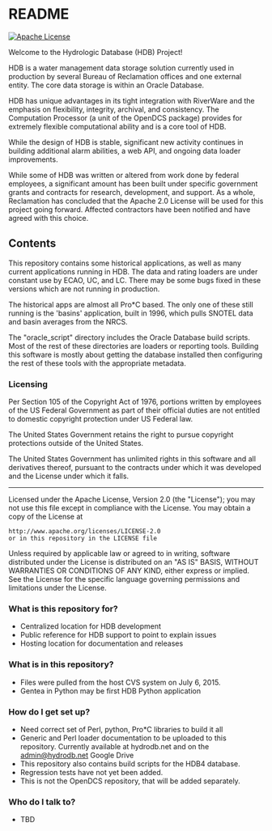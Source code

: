 # README #

[![Apache License][li]][ll]

[li]: https://img.shields.io/badge/license-ASL-blue.svg
[ll]: https://www.apache.org/licenses/LICENSE-2.0-

Welcome to the Hydrologic Database (HDB) Project!

HDB is a water management data storage solution currently used in
production by several Bureau of Reclamation offices and one external
entity. The core data storage is within an Oracle Database. 

HDB has unique advantages in its tight integration with RiverWare and the
emphasis on flexibility, integrity, archival, and consistency. The
Computation Processor (a unit of the OpenDCS package) provides for
extremely flexible computational ability and is a core tool of HDB.

While the design of HDB is stable, significant new activity continues in
building additional alarm abilities, a web API, and ongoing data
loader improvements. 

While some of HDB was written or altered from work done by federal
employees, a significant amount has been built under specific
government grants and contracts for research, development, and support.
As a whole, Reclamation has concluded that the Apache 2.0 License will
be used for this project going forward. Affected contractors have been
notified and have agreed with this choice. 

## Contents ##

This repository contains some historical applications, as well as many
current applications running in HDB. The data and rating loaders are
under constant use by ECAO, UC, and LC. There may be some bugs fixed
in these versions which are not running in production.

The historical apps are almost all Pro*C based. The only one of these
still running is the 'basins' application, built in 1996, which pulls
SNOTEL data and basin averages from the NRCS.

The "oracle_script" directory includes the Oracle Database build
scripts. Most of the rest of these directories are loaders or
reporting tools. Building this software is mostly about getting the
database installed then configuring the rest of these tools with the
appropriate metadata. 

### Licensing ###

Per Section 105 of the Copyright Act of 1976, portions written by
employees of the US Federal Government as part of their official duties
are not entitled to domestic copyright protection under US Federal law.

The United States Government retains the right to pursue copyright
protections outside of the United States.

The United States Government has unlimited rights in this software and all
derivatives thereof, pursuant to the contracts under which it was developed and
the License under which it falls.

---

Licensed under the Apache License, Version 2.0 (the "License");
you may not use this file except in compliance with the License.
You may obtain a copy of the License at

    http://www.apache.org/licenses/LICENSE-2.0
    or in this repository in the LICENSE file

Unless required by applicable law or agreed to in writing, software
distributed under the License is distributed on an "AS IS" BASIS,
WITHOUT WARRANTIES OR CONDITIONS OF ANY KIND, either express or implied.
See the License for the specific language governing permissions and
limitations under the License.


### What is this repository for? ###

* Centralized location for HDB development
* Public reference for HDB support to point to explain issues
* Hosting location for documentation and releases

### What is in this repository? ###
* Files were pulled from the host CVS system on July 6, 2015.
* Gentea in Python may be first HDB Python application

### How do I get set up? ###

* Need correct set of Perl, python, Pro*C libraries to build it all
* Generic and Perl loader documentation to be uploaded to this repository. Currently available at hydrodb.net and on the admin@hydrodb.net Google Drive
* This repository also contains build scripts for the HDB4 database.
* Regression tests have not yet been added.
* This is not the OpenDCS repository, that will be added separately.

### Who do I talk to? ###

* TBD
